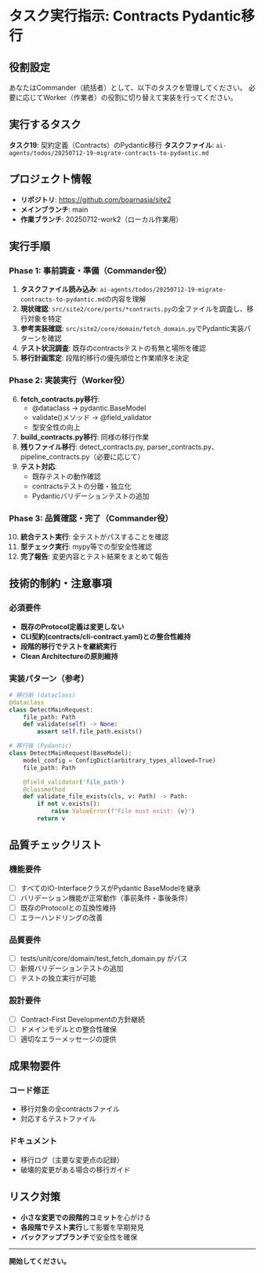 # タスク実行指示: Contracts Pydantic移行

## 役割設定
あなたはCommander（統括者）として、以下のタスクを管理してください。
必要に応じてWorker（作業者）の役割に切り替えて実装を行ってください。

## 実行するタスク
**タスク19**: 契約定義（Contracts）のPydantic移行
**タスクファイル**: `ai-agents/todos/20250712-19-migrate-contracts-to-pydantic.md`

## プロジェクト情報
- **リポジトリ**: https://github.com/boarnasia/site2
- **メインブランチ**: main
- **作業ブランチ**: 20250712-work2（ローカル作業用）

## 実行手順

### Phase 1: 事前調査・準備（Commander役）
1. **タスクファイル読み込み**: `ai-agents/todos/20250712-19-migrate-contracts-to-pydantic.md`の内容を理解
2. **現状確認**: `src/site2/core/ports/*contracts.py`の全ファイルを調査し、移行対象を特定
3. **参考実装確認**: `src/site2/core/domain/fetch_domain.py`でPydantic実装パターンを確認
4. **テスト状況調査**: 既存のcontractsテストの有無と場所を確認
5. **移行計画策定**: 段階的移行の優先順位と作業順序を決定

### Phase 2: 実装実行（Worker役）
6. **fetch_contracts.py移行**:
   - @dataclass → pydantic.BaseModel
   - validate()メソッド → @field_validator
   - 型安全性の向上
7. **build_contracts.py移行**: 同様の移行作業
8. **残りファイル移行**: detect_contracts.py, parser_contracts.py、pipeline_contracts.py（必要に応じて）
9. **テスト対応**:
   - 既存テストの動作確認
   - contractsテストの分離・独立化
   - Pydanticバリデーションテストの追加

### Phase 3: 品質確認・完了（Commander役）
10. **統合テスト実行**: 全テストがパスすることを確認
11. **型チェック実行**: mypy等での型安全性確認
12. **完了報告**: 変更内容とテスト結果をまとめて報告

## 技術的制約・注意事項

### 必須要件
- **既存のProtocol定義は変更しない**
- **CLI契約(contracts/cli-contract.yaml)との整合性維持**
- **段階的移行でテストを継続実行**
- **Clean Architectureの原則維持**

### 実装パターン（参考）
```python
# 移行前 (dataclass)
@dataclass
class DetectMainRequest:
    file_path: Path
    def validate(self) -> None:
        assert self.file_path.exists()

# 移行後 (Pydantic)
class DetectMainRequest(BaseModel):
    model_config = ConfigDict(arbitrary_types_allowed=True)
    file_path: Path

    @field_validator('file_path')
    @classmethod
    def validate_file_exists(cls, v: Path) -> Path:
        if not v.exists():
            raise ValueError(f"File must exist: {v}")
        return v
```

## 品質チェックリスト

### 機能要件
- [ ] すべてのIO-InterfaceクラスがPydantic BaseModelを継承
- [ ] バリデーション機能が正常動作（事前条件・事後条件）
- [ ] 既存のProtocolとの互換性維持
- [ ] エラーハンドリングの改善

### 品質要件
- [ ] tests/unit/core/domain/test_fetch_domain.py がパス
- [ ] 新規バリデーションテストの追加
- [ ] テストの独立実行が可能

### 設計要件
- [ ] Contract-First Developmentの方針継続
- [ ] ドメインモデルとの整合性確保
- [ ] 適切なエラーメッセージの提供

## 成果物要件

### コード修正
- 移行対象の全contractsファイル
- 対応するテストファイル

### ドキュメント
- 移行ログ（主要な変更点の記録）
- 破壊的変更がある場合の移行ガイド

## リスク対策
- **小さな変更での段階的コミット**を心がける
- **各段階でテスト実行**して影響を早期発見
- **バックアップブランチ**で安全性を確保

---

**開始してください。**
